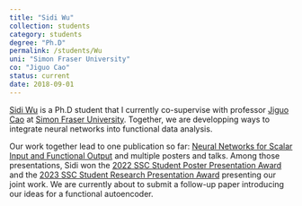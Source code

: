 ```yaml
---
title: "Sidi Wu"
collection: students
category: students
degree: "Ph.D"
permalink: /students/Wu
uni: "Simon Fraser University"
co: "Jiguo Cao"
status: current
date: 2018-09-01
---
```


[Sidi Wu](https://www.sfu.ca/stat-actsci/news-and-events/sidiwu-ssc.html) is a Ph.D student that I currently co-supervise with professor [Jiguo Cao](https://www.sfu.ca/science/stat/cao/index.html) at [Simon Fraser University](https://www.sfu.ca/stat-actsci.html). Together, we are developping ways to integrate neural networks into functional data analysis.

Our work together lead to one publication so far: [Neural Networks for Scalar Input and Functional Output](https://cedricbeaulac.github.io/publication/preprint5) and multiple posters and talks. Among those presentations, Sidi won the [2022 SSC Student Poster Presentation Award](https://www.sfu.ca/stat-actsci/news-and-events/sidiwu-ssc.html) and the [2023 SSC Student Research Presentation Award](https://www.sfu.ca/stat-actsci/news-and-events/sidiwuhashan-ssc.html) presenting our joint work. We are currently about to submit a follow-up paper introducing our ideas for a functional autoencoder. 



